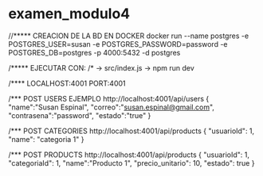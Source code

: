 # examen_modulo4
//***** CREACION DE LA BD EN DOCKER
docker run --name postgres -e POSTGRES_USER=susan -e POSTGRES_PASSWORD=password -e POSTGRES_DB=postgres -p 4000:5432 -d postgres

/***** EJECUTAR CON:
/* -> src/index.js
-> npm run dev

/**** LOCALHOST:4001
PORT:4001 

/*** POST USERS EJEMPLO
http://localhost:4001/api/users
{
  "name":"Susan Espinal",
  "correo":"susan.espinal@gmail.com",
  "contrasena":"password",
  "estado":"true"
}

/*** POST CATEGORIES
http://localhost:4001/api/products
  {
    "usuarioId": 1,
    "name": "categoria 1"
  }

/*** POST PRODUCTS
http://localhost:4001/api/products
{
  "usuarioId": 1,
  "categoriaId": 1,
  "name":"Producto 1",
  "precio_unitario": 10,
  "estado": true
}
